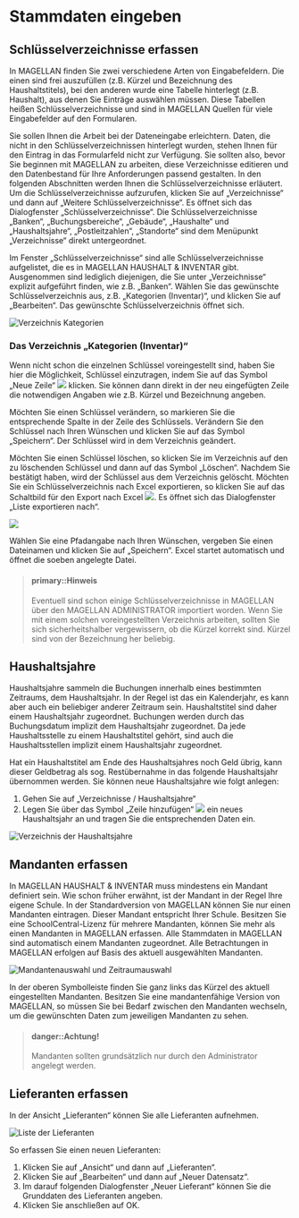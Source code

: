 # Stammdaten eingeben

## Schlüsselverzeichnisse erfassen

In MAGELLAN finden Sie zwei verschiedene Arten von Eingabefeldern. Die einen sind frei auszufüllen (z.B. Kürzel und Bezeichnung des Haushaltstitels), bei den anderen wurde eine Tabelle hinterlegt (z.B. Haushalt), aus denen Sie Einträge auswählen müssen. Diese Tabellen heißen Schlüsselverzeichnisse und sind in MAGELLAN Quellen für viele Eingabefelder auf den Formularen. 

Sie sollen Ihnen die Arbeit bei der Dateneingabe erleichtern. Daten, die nicht in den Schlüsselverzeichnissen hinterlegt wurden, stehen Ihnen für den Eintrag in das Formularfeld nicht zur Verfügung. Sie sollten also, bevor Sie beginnen mit MAGELLAN zu arbeiten, diese Verzeichnisse editieren und den Datenbestand für Ihre Anforderungen passend gestalten. In den folgenden Abschnitten werden Ihnen die Schlüsselverzeichnisse erläutert.
Um die Schlüsselverzeichnisse aufzurufen, klicken Sie auf „Verzeichnisse“ und dann auf „Weitere Schlüsselverzeichnisse“. Es öffnet sich das Dialogfenster „Schlüsselverzeichnisse“. Die Schlüsselverzeichnisse „Banken“, „Buchungsbereiche“, „Gebäude“, „Haushalte“ und „Haushaltsjahre“, „Postleitzahlen“, „Standorte“ sind dem Menüpunkt „Verzeichnisse“ direkt untergeordnet.

Im Fenster „Schlüsselverzeichnisse“ sind alle Schlüsselverzeichnisse aufgelistet, die es in MAGELLAN HAUSHALT & INVENTAR gibt. Ausgenommen sind lediglich diejenigen, die Sie unter „Verzeichnisse“ explizit aufgeführt finden, wie z.B. „Banken“. Wählen Sie das gewünschte Schlüsselverzeichnis aus, z.B. „Kategorien (Inventar)“, und klicken Sie auf „Bearbeiten“. Das gewünschte Schlüsselverzeichnis öffnet sich.
 
 ![Verzeichnis Kategorien](/images/stammdaten/stammdaten1.png)
 
### Das Verzeichnis „Kategorien (Inventar)“
Wenn nicht schon die einzelnen Schlüssel voreingestellt sind, haben Sie hier die Möglichkeit, Schlüssel einzutragen, indem Sie auf das Symbol „Neue Zeile“ ![](/images/stammdaten/stammdaten2.png)  klicken. Sie können dann direkt in der neu eingefügten Zeile die notwendigen Angaben wie z.B. Kürzel und Bezeichnung angeben.

Möchten Sie einen Schlüssel verändern, so markieren Sie die entsprechende Spalte in der Zeile des Schlüssels. Verändern Sie den Schlüssel nach Ihren Wünschen und klicken Sie auf das Symbol „Speichern“. Der Schlüssel wird in dem Verzeichnis geändert.

Möchten Sie einen Schlüssel löschen, so klicken Sie im Verzeichnis auf den zu löschenden Schlüssel und dann auf das Symbol „Löschen“. Nachdem Sie bestätigt haben, wird der Schlüssel aus dem Verzeichnis gelöscht. Möchten Sie ein Schlüsselverzeichnis nach Excel exportieren, so klicken Sie auf das Schaltbild für den Export nach Excel ![](/images/stammdaten/stammdaten3.png). Es öffnet sich das Dialogfenster „Liste exportieren nach“.
 
 ![](/images/stammdaten/stammdaten4.png)
 
Wählen Sie eine Pfadangabe nach Ihren Wünschen, vergeben Sie einen Dateinamen und klicken Sie auf „Speichern“. Excel startet automatisch und öffnet die soeben angelegte Datei.


> #### primary::Hinweis
>
> Eventuell sind schon einige Schlüsselverzeichnisse in MAGELLAN über den MAGELLAN ADMINISTRATOR importiert worden. Wenn Sie mit einem solchen voreingestellten Verzeichnis arbeiten, sollten Sie sich sicherheitshalber vergewissern, ob die Kürzel korrekt sind. Kürzel sind von der Bezeichnung her beliebig.

## Haushaltsjahre

Haushaltsjahre sammeln die Buchungen innerhalb eines bestimmten Zeitraums, dem Haushaltsjahr. In der Regel ist das ein Kalenderjahr, es kann aber auch ein beliebiger anderer Zeitraum sein. Haushaltstitel sind daher einem Haushaltsjahr zugeordnet. Buchungen werden durch das Buchungsdatum implizit dem Haushaltsjahr zugeordnet. Da jede Haushaltsstelle zu einem Haushaltstitel gehört, sind auch die Haushaltsstellen implizit einem Haushaltsjahr zugeordnet.

Hat ein Haushaltstitel am Ende des Haushaltsjahres noch Geld übrig, kann dieser Geldbetrag als sog. Restübernahme in das folgende Haushaltsjahr übernommen werden.
Sie können neue Haushaltsjahre wie folgt anlegen:

1.	Gehen Sie auf „Verzeichnisse / Haushaltsjahre“
2.	Legen Sie über das Symbol „Zeile hinzufügen“ ![](/images/stammdaten/stammdaten5.png)  ein neues Haushaltsjahr an und tragen Sie die entsprechenden Daten ein.
 
![Verzeichnis der Haushaltsjahre](/images/stammdaten/stammdaten6.png)

## Mandanten erfassen

In MAGELLAN HAUSHALT & INVENTAR muss mindestens ein Mandant definiert sein. Wie schon früher erwähnt, ist der Mandant in der Regel Ihre eigene Schule. In der Standardversion von MAGELLAN können Sie nur einen Mandanten eintragen. Dieser Mandant entspricht Ihrer Schule. Besitzen Sie eine SchoolCentral-Lizenz für mehrere Mandanten, können Sie mehr als einen Mandanten in MAGELLAN erfassen. 
Alle Stammdaten in MAGELLAN sind automatisch einem Mandanten zugeordnet. Alle Betrachtungen in MAGELLAN erfolgen auf Basis des aktuell ausgewählten Mandanten.

 ![Mandantenauswahl und Zeitraumauswahl](/images/stammdaten/stammdaten7.png) 
 
In der oberen Symbolleiste finden Sie ganz links das Kürzel des aktuell eingestellten Mandanten.
Besitzen Sie eine mandantenfähige Version von MAGELLAN, so müssen Sie bei Bedarf zwischen den Mandanten wechseln, um die gewünschten Daten zum jeweiligen Mandanten zu sehen.

> #### danger::Achtung!
>
> Mandanten sollten grundsätzlich nur durch den Administrator angelegt werden.

## Lieferanten erfassen

In der Ansicht „Lieferanten“ können Sie alle Lieferanten aufnehmen.
 
![Liste der Lieferanten ](/images/stammdaten/stammdaten8.png)

So erfassen Sie einen neuen Lieferanten:

1.	Klicken Sie auf „Ansicht“ und dann auf „Lieferanten“.
2.	Klicken Sie auf „Bearbeiten“ und dann auf „Neuer Datensatz“.
3.	Im darauf folgenden Dialogfenster „Neuer Lieferant“ können Sie die Grunddaten des Lieferanten angeben. 
4.	Klicken Sie anschließen auf OK.

